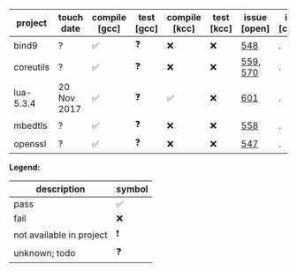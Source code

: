 

| project | touch date | compile [gcc] | test [gcc] | compile [kcc] | test [kcc] | issue [open] | issue [closed]
| --- | --- | --- | --- | --- | --- | --- | --- |
| bind9 | ? | ✅ |❓| ❌ | ❌ |[548](https://github.com/runtimeverification/rv-match/issues/548)|.
| coreutils | ? | ✅ |❓| ❌ | ❌ |[559](https://github.com/runtimeverification/rv-match/issues/559), [570](https://github.com/runtimeverification/rv-match/issues/570)|.
| lua-5.3.4 | 20 Nov 2017 | ✅ |❓| ✅ | ❌ | [601](https://github.com/runtimeverification/rv-match/issues/601)|.
| mbedtls | ? | ✅ |❓| ❌ | ❌ | [558](https://github.com/runtimeverification/rv-match/issues/558)|.
| openssl | ? | ✅ |❓|❌|❌| [547](https://github.com/runtimeverification/rv-match/issues/547)|.




**Legend:**

| description | symbol |
| --- | --- |
| pass | :white_check_mark: |
| fail | :x: |
| not available in project | :exclamation: |
| unknown; todo | :question: |